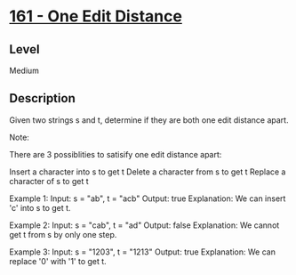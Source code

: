 # [161 - One Edit Distance]()

## Level
Medium

## Description
Given two strings s and t, determine if they are both one edit distance apart.

Note: 

There are 3 possiblities to satisify one edit distance apart:

Insert a character into s to get t
Delete a character from s to get t
Replace a character of s to get t

Example 1:
Input: s = "ab", t = "acb"
Output: true
Explanation: We can insert 'c' into s to get t.

Example 2:
Input: s = "cab", t = "ad"
Output: false
Explanation: We cannot get t from s by only one step.

Example 3:
Input: s = "1203", t = "1213"
Output: true
Explanation: We can replace '0' with '1' to get t.